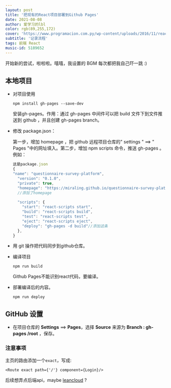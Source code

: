 ```yaml
---
layout: post
title: '把现有的React项目部署到Github Pages'
date: 2021-08-08
author: 爱学习的lbl
color: rgb(89,255,172)
cover: 'https://www.programacion.com.py/wp-content/uploads/2016/11/react-logo-1024x576.png'
subtitle: '记录流程'
tags: 前端 React
music-id: 5189652
---
```


开始新的尝试，啦啦啦。嘻嘻，我设置的 BGM 每次都把我自己吓一跳 :)

## 本地项目

- 对项目使用

  ```
  npm install gh-pages --save-dev
  ```
  
  安装gh-pages。作用：通过 gh-pages 中间件可以把 build 文件下到文件推送到 github ，并且创建 gh-pages branch。
  
- 修改 package.json：
  
  第一步，增加 homepage ，把 github 远程项目仓库的" settings " ==> " Pages "中的网址填入。第二步，增加 npm scripts 命令，推送 gh-pages 。例如：
  
  ```javascript
  这是package.json
  {
  "name": "questionnaire-survey-platform",
    "version": "0.1.0",
    "private": true,
    "homepage": "https://miraling.github.io/questionnaire-survey-platform/",
    //添加了homepage
        
    "scripts": {
      "start": "react-scripts start",
      "build": "react-scripts build",
      "test": "react-scripts test",
      "eject": "react-scripts eject",
      "deploy": "gh-pages -d build"//添加这条
    },
  }
  ```
  
- 用 git 操作把代码同步到github仓库。

- 编译项目

  ```
  npm run build
  ```

  Github Pages不能识别react代码，要编译。

- 部署编译后的内容。
  
  ```
  npm run deploy
  ```
  
  


## GitHub 设置

- 在项目仓库的 **Settings** ==> **Pages**，选择 **Source** 来源为 **Branch : gh-pages /root** ，保存。



### 注意事项

主页的路由添加一个`exact`，写成:

```react
<Route exact path={'/'} component={Login}/>
```



后续想弄点后端api，maybe  [leancloud](https://leancloud.cn/) ?
